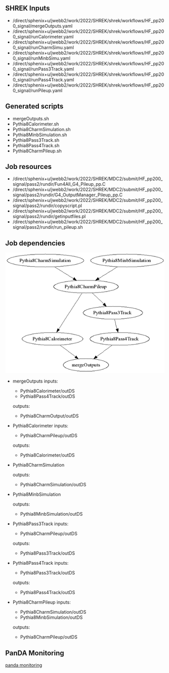 ## SHREK Inputs
- /direct/sphenix+u/jwebb2/work/2022/SHREK/shrek/workflows/HF_pp200_signal/mergeOutputs.yaml
- /direct/sphenix+u/jwebb2/work/2022/SHREK/shrek/workflows/HF_pp200_signal/runCalorimeter.yaml
- /direct/sphenix+u/jwebb2/work/2022/SHREK/shrek/workflows/HF_pp200_signal/runCharmSimu.yaml
- /direct/sphenix+u/jwebb2/work/2022/SHREK/shrek/workflows/HF_pp200_signal/runMinbSimu.yaml
- /direct/sphenix+u/jwebb2/work/2022/SHREK/shrek/workflows/HF_pp200_signal/runPass3Track.yaml
- /direct/sphenix+u/jwebb2/work/2022/SHREK/shrek/workflows/HF_pp200_signal/runPass4Track.yaml
- /direct/sphenix+u/jwebb2/work/2022/SHREK/shrek/workflows/HF_pp200_signal/runPileup.yaml
## Generated scripts
- mergeOutputs.sh
- Pythia8Calorimeter.sh
- Pythia8CharmSimulation.sh
- Pythia8MinbSimulation.sh
- Pythia8Pass3Track.sh
- Pythia8Pass4Track.sh
- Pythia8CharmPileup.sh
## Job resources
- /direct/sphenix+u/jwebb2/work/2022/SHREK/MDC2/submit/HF_pp200_signal/pass2/rundir/Fun4All_G4_Pileup_pp.C
- /direct/sphenix+u/jwebb2/work/2022/SHREK/MDC2/submit/HF_pp200_signal/pass2/rundir/G4_OutputManager_Pileup_pp.C
- /direct/sphenix+u/jwebb2/work/2022/SHREK/MDC2/submit/HF_pp200_signal/pass2/rundir/copyscript.pl
- /direct/sphenix+u/jwebb2/work/2022/SHREK/MDC2/submit/HF_pp200_signal/pass2/rundir/getinputfiles.pl
- /direct/sphenix+u/jwebb2/work/2022/SHREK/MDC2/submit/HF_pp200_signal/pass2/rundir/run_pileup.sh
## Job dependencies
![Workflow graph](workflow.png)
- mergeOutputs
  inputs:
  - Pythia8Calorimeter/outDS
  - Pythia8Pass4Track/outDS

  outputs:
  - Pythia8CharmOutput/outDS
- Pythia8Calorimeter
  inputs:
  - Pythia8CharmPileup/outDS

  outputs:
  - Pythia8Calorimeter/outDS
- Pythia8CharmSimulation

  outputs:
  - Pythia8CharmSimulation/outDS
- Pythia8MinbSimulation

  outputs:
  - Pythia8MinbSimulation/outDS
- Pythia8Pass3Track
  inputs:
  - Pythia8CharmPileup/outDS

  outputs:
  - Pythia8Pass3Track/outDS
- Pythia8Pass4Track
  inputs:
  - Pythia8Pass3Track/outDS

  outputs:
  - Pythia8Pass4Track/outDS
- Pythia8CharmPileup
  inputs:
  - Pythia8CharmSimulation/outDS
  - Pythia8MinbSimulation/outDS

  outputs:
  - Pythia8CharmPileup/outDS
## PanDA Monitoring
[panda monitoring](https://panda-doma.cern.ch/tasks/?taskname=user.jwebb2.sP22a-hfcharm-667d2c3f-092f-11ed-805b-00163e101049_*)
